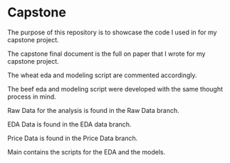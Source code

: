# Capstone
The purpose of this repository is to showcase the code I used in for my capstone project. 

The capstone final document is the full on paper that I wrote for my capstone project. 

The wheat eda and modeling script are commented accordingly.

The beef eda and modeling script were developed with the same thought process in mind. 

Raw Data for the analysis is found in the Raw Data branch.

EDA Data is found in the EDA data branch.

Price Data is found in the Price Data branch.

Main contains the scripts for the EDA and the models. 
